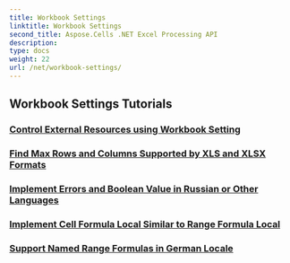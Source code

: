 ```yaml
---
title: Workbook Settings
linktitle: Workbook Settings
second_title: Aspose.Cells .NET Excel Processing API
description: 
type: docs
weight: 22
url: /net/workbook-settings/
---
```


## Workbook Settings Tutorials
### [Control External Resources using Workbook Setting](./control-external-resources/)
### [Find Max Rows and Columns Supported by XLS and XLSX Formats](./find-maximum-supported-rows-columns/)
### [Implement Errors and Boolean Value in Russian or Other Languages](./implement-errors-in-russian-languages/)
### [Implement Cell Formula Local Similar to Range Formula Local](./implement-cell-formula-local-similar/)
### [Support Named Range Formulas in German Locale](./support-named-range-formulas-in-german/)
